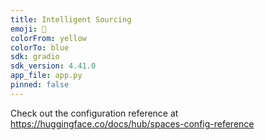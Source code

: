 ```yaml
---
title: Intelligent Sourcing
emoji: 🐨
colorFrom: yellow
colorTo: blue
sdk: gradio
sdk_version: 4.41.0
app_file: app.py
pinned: false
---
```


Check out the configuration reference at https://huggingface.co/docs/hub/spaces-config-reference

